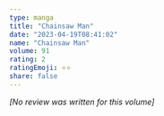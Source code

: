 ```yaml
---
type: manga
title: "Chainsaw Man"
date: "2023-04-19T08:41:02"
name: "Chainsaw Man"
volume: 91
rating: 2
ratingEmoji: ⭐️⭐️
share: false
---
```


*[No review was written for this volume]*
